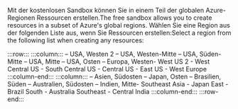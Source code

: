 <span data-ttu-id="725a5-101">Mit der kostenlosen Sandbox können Sie in einem Teil der globalen Azure-Regionen Ressourcen erstellen.</span><span class="sxs-lookup"><span data-stu-id="725a5-101">The free sandbox allows you to create resources in a subset of Azure's global regions.</span></span> <span data-ttu-id="725a5-102">Wählen Sie eine Region aus der folgenden Liste aus, wenn Sie Ressourcen erstellen:</span><span class="sxs-lookup"><span data-stu-id="725a5-102">Select a region from the following list when creating any resources:</span></span>

:::row:::
    :::column:::
        <span data-ttu-id="725a5-103">– USA, Westen 2 – USA, Westen-Mitte – USA, Süden-Mitte – USA, Mitte – USA, Osten – Europa, Westen</span><span class="sxs-lookup"><span data-stu-id="725a5-103">- West US 2 - West Central US - South Central US - Central US - East US - West Europe</span></span> :::column-end:::
    :::column:::
        <span data-ttu-id="725a5-104">– Asien, Südosten – Japan, Osten – Brasilien, Süden – Australien, Südosten – Indien, Mitte</span><span class="sxs-lookup"><span data-stu-id="725a5-104">- Southeast Asia - Japan East - Brazil South - Australia Southeast - Central India</span></span> :::column-end:::
:::row-end:::